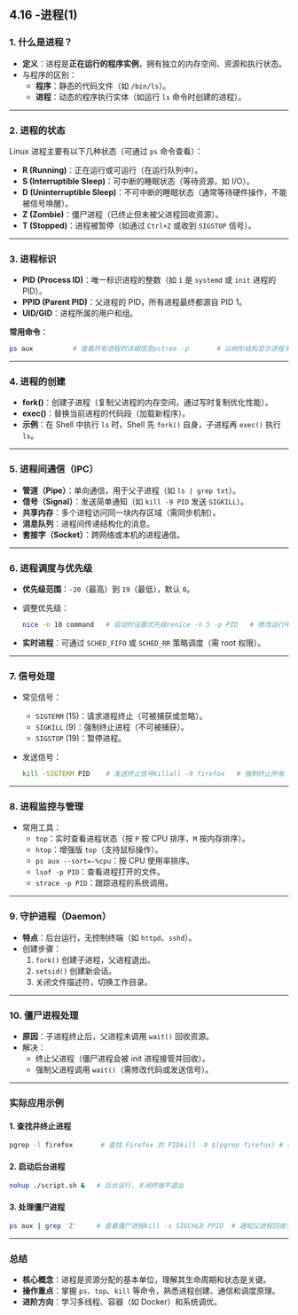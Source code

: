 ## 4.16 -进程(1)

### **1. 什么是进程？**

-   **定义**：进程是**正在运行的程序实例**，拥有独立的内存空间、资源和执行状态。
-   与程序的区别：
    -   **程序**：静态的代码文件（如 `/bin/ls`）。
    -   **进程**：动态的程序执行实体（如运行 `ls` 命令时创建的进程）。

------

### **2. 进程的状态**

Linux 进程主要有以下几种状态（可通过 `ps` 命令查看）：

-   **R (Running)**：正在运行或可运行（在运行队列中）。
-   **S (Interruptible Sleep)**：可中断的睡眠状态（等待资源，如 I/O）。
-   **D (Uninterruptible Sleep)**：不可中断的睡眠状态（通常等待硬件操作，不能被信号唤醒）。
-   **Z (Zombie)**：僵尸进程（已终止但未被父进程回收资源）。
-   **T (Stopped)**：进程被暂停（如通过 `Ctrl+Z` 或收到 `SIGSTOP` 信号）。

------

### **3. 进程标识**

-   **PID (Process ID)**：唯一标识进程的整数（如 `1` 是 `systemd` 或 `init` 进程的 PID）。
-   **PPID (Parent PID)**：父进程的 PID，所有进程最终都源自 PID 1。
-   **UID/GID**：进程所属的用户和组。

**常用命令**：

<BASH>

```BASH
ps aux          # 查看所有进程的详细信息pstree -p       # 以树形结构显示进程关系（含 PID）
```

------

### **4. 进程的创建**

-   **fork()**：创建子进程（复制父进程的内存空间，通过写时复制优化性能）。
-   **exec()**：替换当前进程的代码段（加载新程序）。
-   **示例**：在 Shell 中执行 `ls` 时，Shell 先 `fork()` 自身，子进程再 `exec()` 执行 `ls`。

------

### **5. 进程间通信（IPC）**

-   **管道（Pipe）**：单向通信，用于父子进程（如 `ls | grep txt`）。
-   **信号（Signal）**：发送简单通知（如 `kill -9 PID` 发送 `SIGKILL`）。
-   **共享内存**：多个进程访问同一块内存区域（需同步机制）。
-   **消息队列**：进程间传递结构化的消息。
-   **套接字（Socket）**：跨网络或本机的进程通信。

------

### **6. 进程调度与优先级**

-   **优先级范围**：`-20`（最高）到 `19`（最低），默认 `0`。

-   调整优先级：

    <BASH>

    ```bash
    nice -n 10 command   # 启动时设置优先级renice -n 5 -p PID   # 修改运行中进程的优先级
    ```

-   **实时进程**：可通过 `SCHED_FIFO` 或 `SCHED_RR` 策略调度（需 root 权限）。

------

### **7. 信号处理**

-   常见信号：

    -   `SIGTERM` (15)：请求进程终止（可被捕获或忽略）。
    -   `SIGKILL` (9)：强制终止进程（不可被捕获）。
    -   `SIGSTOP` (19)：暂停进程。

-   发送信号：

    <BASH>

    ```BASH
    kill -SIGTERM PID    # 发送终止信号killall -9 firefox   # 强制终止所有 Firefox 进程
    ```

------

### **8. 进程监控与管理**

-   常用工具：
    -   `top`：实时查看进程状态（按 `P` 按 CPU 排序，`M` 按内存排序）。
    -   `htop`：增强版 `top`（支持鼠标操作）。
    -   `ps aux --sort=-%cpu`：按 CPU 使用率排序。
    -   `lsof -p PID`：查看进程打开的文件。
    -   `strace -p PID`：跟踪进程的系统调用。

------

### **9. 守护进程（Daemon）**

-   **特点**：后台运行，无控制终端（如 `httpd`、`sshd`）。
-   创建步骤：
    1.  `fork()` 创建子进程，父进程退出。
    2.  `setsid()` 创建新会话。
    3.  关闭文件描述符，切换工作目录。

------

### **10. 僵尸进程处理**

-   **原因**：子进程终止后，父进程未调用 `wait()` 回收资源。
-   解决：
    -   终止父进程（僵尸进程会被 init 进程接管并回收）。
    -   强制父进程调用 `wait()`（需修改代码或发送信号）。

------

### **实际应用示例**

#### 1. 查找并终止进程

<BASH>

```BASH
pgrep -l firefox       # 查找 Firefox 的 PIDkill -9 $(pgrep firefox) # 强制终止
```

#### 2. 启动后台进程

<BASH>

```bash
nohup ./script.sh &   # 后台运行，关闭终端不退出
```

#### 3. 处理僵尸进程

<BASH>

```BASH
ps aux | grep 'Z'     # 查看僵尸进程kill -s SIGCHLD PPID  # 通知父进程回收子进程（可能无效）
```

------

### **总结**

-   **核心概念**：进程是资源分配的基本单位，理解其生命周期和状态是关键。
-   **操作重点**：掌握 `ps`、`top`、`kill` 等命令，熟悉进程创建、通信和调度原理。
-   **进阶方向**：学习多线程、容器（如 Docker）和系统调优。